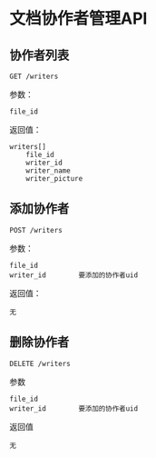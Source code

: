 # 文档协作者管理API

## 协作者列表
	
	GET /writers
	
参数：

	file_id
	
返回值：

	writers[]
        file_id
        writer_id
        writer_name
        writer_picture
	
## 添加协作者

	POST /writers
	
参数：

	file_id  
	writer_id        要添加的协作者uid
	
返回值：

    无
    
## 删除协作者

    DELETE /writers
    
参数

	file_id  
	writer_id        要添加的协作者uid
    
返回值
    
    无

